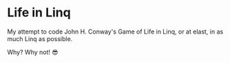 # Life in Linq

My attempt to code John H. Conway's Game of Life in Linq, or at elast, in as much Linq as possible.

Why? Why not! 😎
